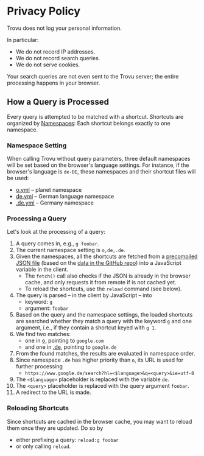 # Privacy Policy

Trovu does not log your personal information.

In particular:

-   We do not record IP addresses.
-   We do not record search queries.
-   We do not serve cookies.

Your search queries are not even sent to the Trovu server;
the entire processing happens in your browser.

## How a Query is Processed

Every query is attempted to be matched with a shortcut.
Shortcuts are organized by [Namespaces](shortcuts/namespaces.md):
Each shortcut belongs exactly to one namespace.

### Namespace Setting

When calling Trovu without query parameters, three default namespaces will be set based on the browser's language settings.
For instance, if the browser's language is `de-DE`, these namespaces and their shortcut files will be used:

-   [o.yml](https://github.com/trovu/trovu/tree/master/data/shortcuts/o.yml) – planet namespace
-   [de.yml](https://github.com/trovu/trovu/tree/master/data/shortcuts/de.yml) – German language namespace
-   [.de.yml](https://github.com/trovu/trovu/tree/master/data/shortcuts/.de.yml) – Germany namespace

### Processing a Query

Let's look at the processing of a query:

1. A query comes in, e.g., `g foobar`.
2. The current namespace setting is `o,de,.de`.
3. Given the namespaces, all the shortcuts are fetched from a [precompiled JSON file](/data.json) (based on the [data in the GitHub repo](https://github.com/trovu/trovu/tree/master/data/shortcuts)) into a JavaScript variable in the client.
    - The `fetch()` call also checks if the JSON is already in the browser cache, and only requests it from remote if is not cached yet.
    - To reload the shortcuts, use the `reload` command (see below).
4. The query is parsed – in the client by JavaScript – into
    - keyword: `g`
    - argument: `foobar`
5. Based on the query and the namespace settings, the loaded shortcuts are searched whether they match a query with the keyword `g` and one argument, i.e., if they contain a shortcut keyed with `g 1`.
6. We find two matches:
    - one in [o](https://github.com/trovu/trovu/tree/master/data/shortcuts/o.yml), pointing to `google.com`
    - and one in [.de](https://github.com/trovu/trovu/tree/master/data/shortcuts/.de.yml), pointing to `google.de`
7. From the found matches, the results are evaluated in namespace order.
8. Since namespace `.de` has higher priority than `o`, its URL is used for further processing
    - `https://www.google.de/search?hl=<$language>&q=<query>&ie=utf-8`
9. The `<$language>` placeholder is replaced with the variable `de`.
10. The `<query>` placeholder is replaced with the query argument `foobar`.
11. A redirect to the URL is made.

### Reloading Shortcuts

Since shortcuts are cached in the browser cache, you may want to reload them once they are updated.
Do so by

-   either prefixing a query: `reload:g foobar`
-   or only calling `reload`.
